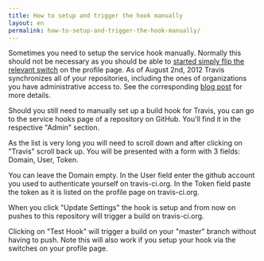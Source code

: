 ```yaml
---
title: How to setup and trigger the hook manually
layout: en
permalink: how-to-setup-and-trigger-the-hook-manually/
---
```


Sometimes you need to setup the service hook manually. Normally this should not
be necessary as you should be able to [started simply flip the relevant
switch](/docs/user/getting-started/) on the profile page. As of August 2nd, 2012
Travis synchronizes all of your repositories, including the ones of
organizations you have administrative access to. See the corresponding [blog
post](http://about.travis-ci.org/blog/2012-08-02-travis-now-syncs-your-repositories-automagically/)
for more details.

Should you still need to manually set up a build hook for Travis, you can go to
the service hooks page of a repository on GitHub. You'll find it in the
respective "Admin" section.

As the list is very long you will need to scroll down and after clicking on
"Travis" scroll back up. You will be presented with a form with 3 fields:
Domain, User, Token.

You can leave the Domain empty. In the User field enter the github account you
used to authenticate yourself on travis-ci.org. In the Token field paste the
token as it is listed on the profile page on travis-ci.org.

When you click "Update Settings" the hook is setup and from now on pushes to
this repository will trigger a build on travis-ci.org.

Clicking on "Test Hook" will trigger a build on your "master" branch without
having to push. Note this will also work if you setup your hook via the switches
on your profile page.
